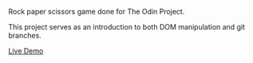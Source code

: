 Rock paper scissors game done for The Odin Project.

This project serves as an introduction to both DOM manipulation and git branches.

[Live Demo](https://gonzalopiombi.github.io/rock-paper-scissors/)
